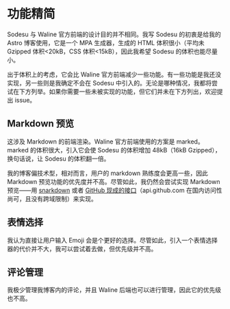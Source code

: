 # 功能精简

Sodesu 与 Waline 官方前端的设计目的并不相同。我写 Sodesu 的初衷是给我的 Astro 博客使用，它是一个 MPA 生成器，生成的 HTML 体积很小（平均未 Gzipped 体积<20kB，CSS 体积<15kB），因此我希望 Sodesu 的体积也能尽量小。

出于体积上的考虑，它会比 Waline 官方前端减少一些功能。有一些功能是我还没实现，另一些则是我确定不会在 Sodesu 中引入的。无论是哪种情况，我都将尝试在下方列举。如果你需要一些未被实现的功能，但它们并未在下方列出，欢迎提出 issue。

## Markdown 预览

这涉及 Markdown 的前端渲染。Waline 官方前端使用的方案是 marked。marked 的体积很大，引入它会使 Sodesu 的体积增加 48kB（16kB Gzipped），换句话说，让 Sodesu 的体积翻一倍。

我的博客偏技术型，相对而言，用户的 markdown 熟练度会更高一些，因此 Markdown 预览功能的优先度并不高。尽管如此，我仍然会尝试实现 Markdown 预览——用 [snarkdown](https://github.com/developit/snarkdown) 或者 [GitHub 现成的接口](https://docs.github.com/en/rest/markdown#render-a-markdown-document)（api.github.com 在国内访问性尚可，且没有跨域限制）来实现。

## 表情选择

我认为直接让用户输入 Emoji 会是个更好的选择。尽管如此，引入一个表情选择器的代价并不大，我可以尝试着去做，但优先级并不高。

## 评论管理

我极少管理我博客内的评论，并且 Waline 后端也可以进行管理，因此它的优先级也不高。
